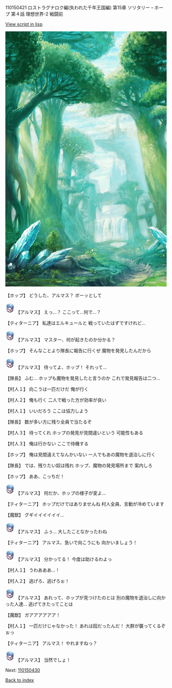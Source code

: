 110150421 ロストラグナロク編(失われた千年王国編) 第15章 ソリタリー・ホープ 第４話 理想世界-2 戦闘前

[View script in lisp](../scripts/110150421.txt)

![forest.png](../images/backgrounds/forest.png)

【ホップ】
どうした、アルマス？
ボーッとして

<img src="../images/units/3103811.png" alt="3103811.png" height="34"/>
【アルマス】
えっ…？
ここって…何で…？

【ティターニア】
私達はエルキュールと
戦っていたはずですけれど…

<img src="../images/units/3103811.png" alt="3103811.png" height="34"/>
【アルマス】
マスター、何が起きたのか分かる？

【ホップ】
そんなことより隊長に報告に行くぜ
魔物を発見したんだから

<img src="../images/units/3103811.png" alt="3103811.png" height="34"/>
【アルマス】
待ってよ、ホップ！
それって…

【隊長】
ふむ…
ホップも魔物を発見したと言うのか
これで発見報告は二つ…

【村人１】
向こうは一匹だけだ
俺が行く

【村人２】
俺も行く
二人で戦った方が効率が良い

【村人１】
いいだろう
ここは協力しよう

【隊長】
数が多い方に残り全員で当たるぞ

【村人３】
待ってくれ
ホップの発見が見間違いという
可能性もある

【村人３】
俺は行かない
ここで待機する

【ホップ】
俺は見間違えてなんかいない
一人でもあの魔物を退治しに行く

【隊長】
では、残りたい奴は残れ
ホップ、魔物の発見場所まで
案内しろ

【ホップ】
ああ、こっちだ！

<img src="../images/units/3103811.png" alt="3103811.png" height="34"/>
【アルマス】
何だか、ホップの様子が変よ…

【ティターニア】
ホップだけではありませんね
村人全員、言動が冷めています

【魔獣】
グギイイイイイイ…

<img src="../images/units/3103811.png" alt="3103811.png" height="34"/>
【アルマス】
ふぅ…
大したことなかったわね

【ティターニア】
アルマス、急いで向こうにも
向かいましょう！

<img src="../images/units/3103811.png" alt="3103811.png" height="34"/>
【アルマス】
分かってる！
今度は助けるわよっ

【村人１】
うわあああ…！

【村人２】
逃げろ、逃げろぉ！

<img src="../images/units/3103811.png" alt="3103811.png" height="34"/>
【アルマス】
あれって、ホップが見つけたのとは
別の魔物を退治しに向かった人達…
逃げてきたってことは

【魔獣】
ガアアアアアア！

【村人１】
一匹だけじゃなかった！
あれは囮だったんだ！
大群が襲ってくるぞぉっ

【ティターニア】
アルマス！
やれますねっ？

<img src="../images/units/3103811.png" alt="3103811.png" height="34"/>
【アルマス】
当然でしょ！

Next: [110150430](110150430.md)

[Back to index](index.md)
